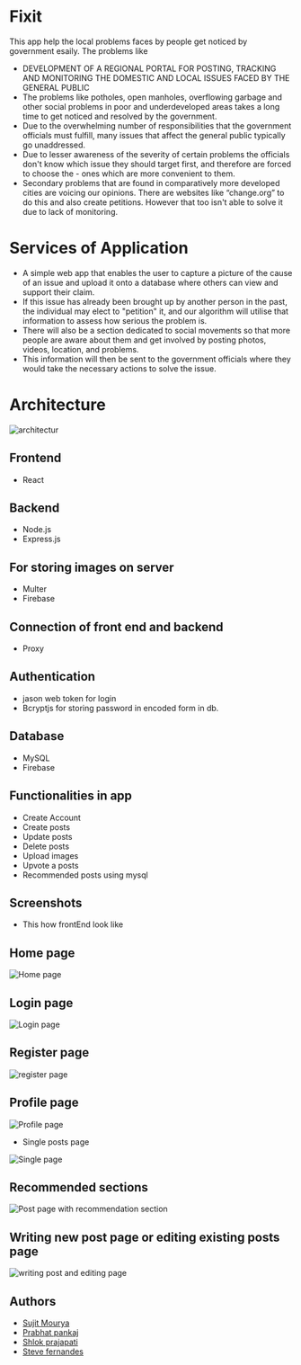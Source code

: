 # Fixit
This app help the local problems faces by people get noticed by government esaily. The problems like
- DEVELOPMENT OF A REGIONAL PORTAL FOR  POSTING, TRACKING AND MONITORING THE DOMESTIC AND LOCAL ISSUES FACED BY THE GENERAL PUBLIC
- The problems like potholes, open manholes, overflowing garbage and other social problems in poor and underdeveloped areas takes a long time to get noticed and         resolved by the government.
- Due to the overwhelming number of responsibilities that the government officials must fulfill, many issues that affect the general public typically go unaddressed.
- Due to lesser awareness of the severity of certain problems the officials don't know which issue they should target first, and therefore are forced to choose the  -   ones which are more convenient to them.
- Secondary problems that are found in comparatively more developed cities are voicing our opinions. There are websites like “change.org” to do this and also create     petitions. However that too isn't able to solve it due to lack of monitoring.

# Services of Application

- A simple web app that enables the user to capture a picture of the cause of an issue and upload it onto a database where others can view and support their claim.
- If this issue has already been brought up by another person in the past, the individual may elect to "petition" it, and our algorithm will utilise that information     to assess how serious the problem is.
- There will also be a section dedicated to social movements so that more people are aware about them and get involved by posting photos, videos, location, and           problems.
- This information will then be sent to the government officials where they would take the necessary actions to solve the issue.

# Architecture

![architectur](https://github.com/mouryasujit/FIXIT/blob/master/images%20for%20readme/upload.png?raw=true)

## Frontend

- React

## Backend

- Node.js
- Express.js

## For storing images on server
- Multer
- Firebase

## Connection of front end and backend

- Proxy


## Authentication
 - jason web token for login
 - Bcryptjs for storing password in encoded form in db.
 
## Database

- MySQL
- Firebase

## Functionalities in app
- Create Account
- Create posts
- Update posts
- Delete posts
- Upload images
- Upvote a posts
- Recommended posts using mysql

## Screenshots
- This how frontEnd look like
## Home page

![Home page](https://github.com/mouryasujit/FIXIT/blob/master/images%20for%20readme/homepage.png?raw=true)

## Login page

![Login page](https://github.com/mouryasujit/FIXIT/blob/master/images%20for%20readme/login.png?raw=true)

## Register page

![register page](https://github.com/mouryasujit/FIXIT/blob/master/images%20for%20readme/register.png?raw=true)

## Profile page

![Profile page](https://github.com/mouryasujit/FIXIT/blob/master/images%20for%20readme/profilepage.png?raw=true)

- Single posts page

![Single page](https://github.com/mouryasujit/FIXIT/blob/master/images%20for%20readme/singlepage.png?raw=true)

## Recommended sections

![Post page with recommendation section](https://github.com/mouryasujit/FIXIT/blob/master/images%20for%20readme/recommendationpage.png?raw=true)

## Writing new post page or editing existing posts page

![writing post and editing page](https://github.com/mouryasujit/FIXIT/blob/master/images%20for%20readme/updateissuepage.png?raw=true)


## Authors

- [Sujit Mourya](https://github.com/mouryasujit)
- [Prabhat pankaj]()
- [Shlok prajapati]()
- [Steve fernandes]() 
